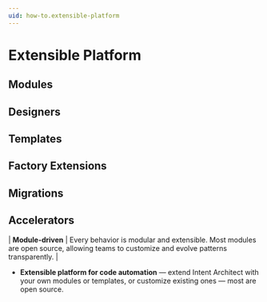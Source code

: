 ```yaml
---
uid: how-to.extensible-platform
---
```


# Extensible Platform

## Modules

## Designers

## Templates

## Factory Extensions

## Migrations

## Accelerators

| **Module-driven** | Every behavior is modular and extensible. Most modules are open source, allowing teams to customize and evolve patterns transparently. |
- **Extensible platform for code automation** — extend Intent Architect with your own modules or templates, or customize existing ones — most are open source.
